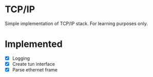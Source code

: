 # TCP/IP

Simple implementation of TCP/IP stack. For learning purposes only.

# Implemented

- [x] Logging
- [x] Create tun interface
- [x] Parse ethernet frame
